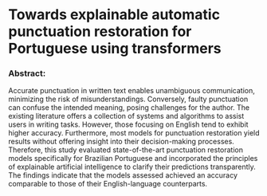 # Towards explainable automatic punctuation restoration for Portuguese using transformers

### Abstract: 
Accurate punctuation in written text enables unambiguous communication, minimizing the risk of misunderstandings. Conversely, faulty punctuation can confuse the intended meaning, posing challenges for the author. The existing literature offers a collection of systems and algorithms to assist users in writing tasks. However, those focusing on English tend to exhibit higher accuracy. Furthermore, most models for punctuation restoration yield results without offering insight into their decision-making processes. Therefore, this study evaluated state-of-the-art punctuation restoration models specifically for Brazilian Portuguese and incorporated the principles of explainable artificial intelligence to clarify their predictions transparently. The findings indicate that the models assessed achieved an accuracy comparable to those of their English-language counterparts.
